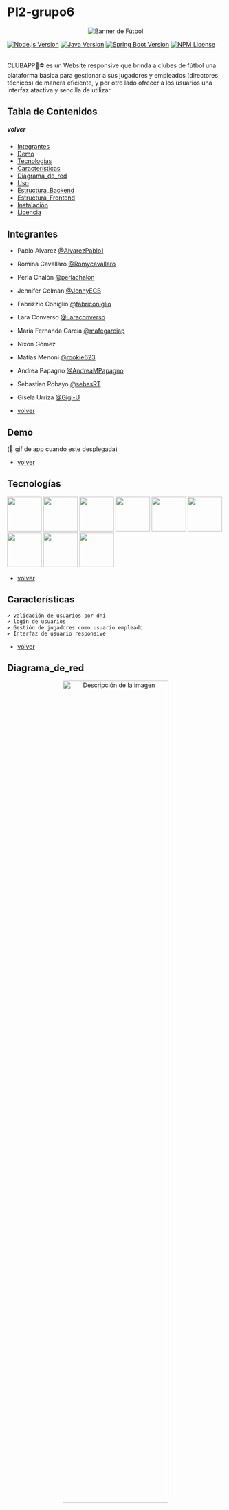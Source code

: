 # PI2-grupo6 
<div align="center">
  <img src="https://github.com/Laraconverso/PI2-grupo6/assets/87839629/4f29a572-1021-4683-b93d-276df21a7de6" alt="Banner de Fútbol">
</div>

[![Node.js Version](https://img.shields.io/badge/Node.js-18+-blue.svg)](https://nodejs.org/)
[![Java Version](https://img.shields.io/badge/Java-17-orange.svg)]()
[![Spring Boot Version](https://img.shields.io/badge/SpringBoot-3.2.2-yellow.svg)]()
[![NPM License](https://img.shields.io/npm/l/all-contributors.svg?style=flat)](https://github.com/Laraconverso/PI2-grupo6/blob/master/LICENSE)

<br>
CLUBAPP🥅⚽ es un Website responsive que brinda a clubes de fútbol una plataforma básica para gestionar a sus jugadores y empleados (directores técnicos) de manera eficiente, y por otro lado ofrecer a los usuarios una interfaz atactiva y sencilla de utilizar.

## Tabla de Contenidos 
##### volver 
- [Integrantes](#integrantes)
- [Demo](#demo)
- [Tecnologías](#tecnologías)
- [Características](#características)
- [Diagrama_de_red](#diagrama_de_red)
- [Uso](#uso)
- [Estructura_Backend](#estructura_backend)
- [Estructura_Frontend](#estructura_frontend)
- [Instalación](#instalación)
- [Licencia](#licencia)

## Integrantes 

- Pablo Alvarez [@AlvarezPablo1](https://github.com/AlvarezPablo1)
- Romina Cavallaro [@Romycavallaro](https://github.com/Romycavallaro)
- Perla Chalón [@perlachalon](https://github.com/perlachalon)
- Jennifer Colman [@JennyECB](https://github.com/JennyECB)
- Fabrizzio Coniglio [@fabriconiglio](https://github.com/fabriconiglio)
- Lara Converso [@Laraconverso](https://github.com/Laraconverso)
- María Fernanda García [@mafegarciap](https://github.com/mafegarciap)
- Nixon Gómez 
- Matías Menoni [@rookie623](https://github.com/rookie623)
- Andrea Papagno [@AndreaMPapagno](https://github.com/AndreaMPapagno)
- Sebastian Robayo [@sebasRT](https://github.com/sebasRT)
- Gisela Urriza [@Gigi-U](https://github.com/Gigi-U)

- [volver](#volver)
## Demo

(🚧 gif de app cuando este desplegada)
- [volver](#volver)

## Tecnologías

<div >
       <img src="https://github.com/Laraconverso/PI2-grupo6/assets/87839629/b9d215ac-51c7-4b2e-bf81-8daa4f9b0f73" width="80px">
        <img src="https://github.com/Laraconverso/PI2-grupo6/assets/87839629/3a5ac61a-8763-4da7-a90f-f21c7365f3be" width="80px">
        <img src="https://github.com/Laraconverso/PI2-grupo6/assets/87839629/4457567e-d1ea-4053-9eae-9885bd5d5af3" width="80px">
        <img src="https://github.com/Laraconverso/PI2-grupo6/assets/87839629/a11f45b5-4eb1-4ee1-91f5-7eb5315e9dbe" width="80px">
        <img src="https://github.com/Laraconverso/PI2-grupo6/assets/87839629/261f55d9-07f8-4505-a28c-61233762303f" width="80px">
        <img src="https://github.com/Laraconverso/PI2-grupo6/assets/87839629/1e227b6d-238f-422f-9bbf-1588c1d23ca2" width="80px">
        <img src="https://github.com/Laraconverso/PI2-grupo6/assets/87839629/d76961f2-08ec-471e-9833-57ed4f3f6205" width="80px">
        <img src="https://github.com/Laraconverso/PI2-grupo6/assets/87839629/01f03cfb-579b-48a0-8578-c85706d19ae5" width="80px">
        <img src="https://github.com/Laraconverso/PI2-grupo6/assets/87839629/4179f03a-bb76-49c0-b1cc-91a30d53560a" width="80px">
</div>
           
- [volver](#volver)

## Características

    ✔️ validación de usuarios por dni
    ✔️ login de usuarios
    ✔️ Gestión de jugadores como usuario empleado
    ✔️ Interfaz de usuario responsive    
- [volver](#volver)

## Diagrama_de_red
<p align="center">
  <img src="https://github.com/Laraconverso/PI2-grupo6/assets/87839629/0214ecff-18e3-4cc0-80d9-32cfbfee6537" alt="Descripción de la imagen" width="70%">
</p>

- [volver](#volver)

## Uso

(🚧 con que usuario loguearse para poder gestionar)

- [volver](#volver)

## Estructura_Backend

    ClubAPP
        |_src
            |_main
                |_java/com/APIclubApp/clubApp
                    |_controller
                    |   - ClubController.java
                    |   - EmployeeController.java
                    |   - PlayerController.java
                    |_model
                    |   - Category.java
                    |   - Club.java
                    |   - Coach.java
                    |   - Employee.java
                    |   - Fixture.java
                    |   - Game.java
                    |   - Payment.java
                    |   - Player.java
                    |   - Role.java
                    |   - Statistics.java
                    |   - Team.java
                    |   - User.java            
                    |_repository
                    |   - ClubRepository.java
                    |   - EmployeeRepository.java
                    |   - PlayerRepository.java
                    |_service
                        |_ impl
                        |   - ClubServiceImpl.java
                        |   - EmployeeServiceImpl.java
                        |   - PlayerServiceImpl.java
                        - ClubService.java
                        - EmployeeService.java
                        - PlayerService.java
                    - ClubAppApplication.java
                    
- [volver](#volver)

### Estructura_Frontend

    front-end
        |_public (images)
        |_src
            |_app
            |   |_admin
            |   |   |_forms
            |   |       - CreateDT.tsx
            |   |       - CreateUser.tsx
            |   |       - LoginAdmin.tsx
            |   |    - page.tsx  
            |   |_login
            |   |    - LoginUserForm.tsx
            |   |    - page.tsx    
            |   |_user
            |       - page.tsx
            |   - globals.css
            |   - layout.tsx
            |   - page.tsx
            |_auth    
            |   - signIn.ts
            |_components
            |   |_fixture
            |   |   - FixtureContainer.tsx
            |   |   - Matches.tsx
            |   |_header
            |   |   |_navbar
            |   |       - Admin.tsx
            |   |       - Logged.tsx
            |   |       - Navbar.tsx                
            |   |       - Unlogged.tsx
            |   |   - Header.tsx
            |   |   - LogIn.tsx
            |   |   - SignUp.tsx
            |   |_teams
            |   |   - Team.tsx
            |   |   - TeamContainer.tsx
            |   - Footer.tsx
            |_fonts (fonts)
            |_lib
                - actions.ts
            - auth.ts
            - lib.ts
            - middleware.ts    
        - next.config.mjs
        - package-lock.json
        - package.json
        - postcss.config.js
        - tailwind.config.ts
        - tsconfig.json
        
- [volver](#volver)

## Instalación 

### Clona el repositorio en tu máquina local

    git clone git@github.com:Laraconverso/PI2-grupo6.git

### Front-end
    ```bash
    npm install

    npm run dev
    # or
    yarn dev
    # or
    pnpm dev
    # or
    bun dev
    ```
Abrir en [http://localhost:3000](http://localhost:3000)

- [volver](#volver)

## Licencia

    MIT License

    Copyright (c) 2024 Lara Converso

    Permission is hereby granted, free of charge, to any person obtaining a copy
    of this software and associated documentation files (the "Software"), to deal
    in the Software without restriction, including without limitation the rights
    to use, copy, modify, merge, publish, distribute, sublicense, and/or sell
    copies of the Software, and to permit persons to whom the Software is
    furnished to do so, subject to the following conditions:

    The above copyright notice and this permission notice shall be included in all
    copies or substantial portions of the Software.

    THE SOFTWARE IS PROVIDED "AS IS", WITHOUT WARRANTY OF ANY KIND, EXPRESS OR
    IMPLIED, INCLUDING BUT NOT LIMITED TO THE WARRANTIES OF MERCHANTABILITY,
    FITNESS FOR A PARTICULAR PURPOSE AND NONINFRINGEMENT. IN NO EVENT SHALL THE
    AUTHORS OR COPYRIGHT HOLDERS BE LIABLE FOR ANY CLAIM, DAMAGES OR OTHER
    LIABILITY, WHETHER IN AN ACTION OF CONTRACT, TORT OR OTHERWISE, ARISING FROM,
    OUT OF OR IN CONNECTION WITH THE SOFTWARE OR THE USE OR OTHER DEALINGS IN THE
    SOFTWARE.
    
- [volver](#volver)
